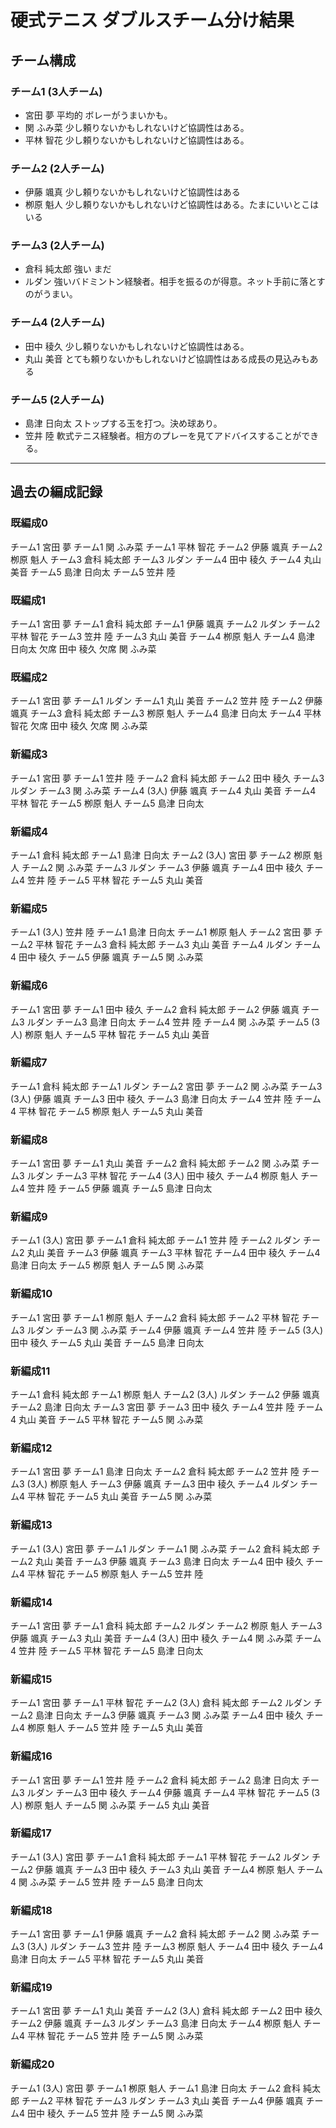 # 硬式テニス ダブルスチーム分け結果

## チーム構成

### チーム1 (3人チーム)
*   宮田 夢		平均的 ボレーがうまいかも。
*   関 ふみ菜	少し頼りないかもしれないけど協調性はある。
*   平林 智花	少し頼りないかもしれないけど協調性はある。

### チーム2 (2人チーム)
*   伊藤 颯真	少し頼りないかもしれないけど協調性はある
*   栁原 魁人	少し頼りないかもしれないけど協調性はある。たまにいいとこはいる

### チーム3 (2人チーム)
*   倉科 純太郎	強い まだ
*   ルダン		強いバドミントン経験者。相手を振るのが得意。ネット手前に落とすのがうまい。 

### チーム4 (2人チーム)
*   田中 稜久	少し頼りないかもしれないけど協調性はある。
*   丸山 美音	とても頼りないかもしれないけど協調性はある成長の見込みもある

### チーム5 (2人チーム)
*   島津 日向太	ストップする玉を打つ。決め球あり。
*   笠井 陸		軟式テニス経験者。相方のプレーを見てアドバイスすることができる。

---

## 過去の編成記録

### 既編成0
チーム1 宮田 夢
チーム1 関 ふみ菜
チーム1 平林 智花
チーム2 伊藤 颯真
チーム2 栁原 魁人
チーム3 倉科 純太郎
チーム3 ルダン
チーム4 田中 稜久
チーム4 丸山 美音
チーム5 島津 日向太
チーム5 笠井 陸

### 既編成1
チーム1	宮田 夢
チーム1	倉科 純太郎
チーム1	伊藤 颯真
チーム2	ルダン
チーム2	平林 智花
チーム3	笠井 陸
チーム3	丸山 美音
チーム4	栁原 魁人
チーム4	島津 日向太
欠席    田中 稜久
欠席    関 ふみ菜

### 既編成2
チーム1	宮田 夢
チーム1	ルダン
チーム1	丸山 美音
チーム2	笠井 陸
チーム2	伊藤 颯真
チーム3	倉科 純太郎
チーム3	栁原 魁人
チーム4	島津 日向太
チーム4	平林 智花
欠席    田中 稜久
欠席    関 ふみ菜

### 新編成3
チーム1	宮田 夢
チーム1	笠井 陸
チーム2	倉科 純太郎
チーム2	田中 稜久
チーム3	ルダン
チーム3	関 ふみ菜
チーム4 (3人)	伊藤 颯真
チーム4	丸山 美音
チーム4	平林 智花
チーム5	栁原 魁人
チーム5	島津 日向太

### 新編成4
チーム1	倉科 純太郎
チーム1	島津 日向太
チーム2 (3人)	宮田 夢
チーム2	栁原 魁人
チーム2	関 ふみ菜
チーム3	ルダン
チーム3	伊藤 颯真
チーム4	田中 稜久
チーム4	笠井 陸
チーム5	平林 智花
チーム5	丸山 美音

### 新編成5
チーム1 (3人)	笠井 陸
チーム1	島津 日向太
チーム1	栁原 魁人
チーム2	宮田 夢
チーム2	平林 智花
チーム3	倉科 純太郎
チーム3	丸山 美音
チーム4	ルダン
チーム4	田中 稜久
チーム5	伊藤 颯真
チーム5	関 ふみ菜

### 新編成6
チーム1	宮田 夢
チーム1	田中 稜久
チーム2	倉科 純太郎
チーム2	伊藤 颯真
チーム3	ルダン
チーム3	島津 日向太
チーム4	笠井 陸
チーム4	関 ふみ菜
チーム5 (3人)	栁原 魁人
チーム5	平林 智花
チーム5	丸山 美音

### 新編成7
チーム1	倉科 純太郎
チーム1	ルダン
チーム2	宮田 夢
チーム2	関 ふみ菜
チーム3 (3人)	伊藤 颯真
チーム3	田中 稜久
チーム3	島津 日向太
チーム4	笠井 陸
チーム4	平林 智花
チーム5	栁原 魁人
チーム5	丸山 美音

### 新編成8
チーム1	宮田 夢
チーム1	丸山 美音
チーム2	倉科 純太郎
チーム2	関 ふみ菜
チーム3	ルダン
チーム3	平林 智花
チーム4 (3人)	田中 稜久
チーム4	栁原 魁人
チーム4	笠井 陸
チーム5	伊藤 颯真
チーム5	島津 日向太

### 新編成9
チーム1 (3人)	宮田 夢
チーム1	倉科 純太郎
チーム1	笠井 陸
チーム2	ルダン
チーム2	丸山 美音
チーム3	伊藤 颯真
チーム3	平林 智花
チーム4	田中 稜久
チーム4	島津 日向太
チーム5	栁原 魁人
チーム5	関 ふみ菜

### 新編成10
チーム1	宮田 夢
チーム1	栁原 魁人
チーム2	倉科 純太郎
チーム2	平林 智花
チーム3	ルダン
チーム3	関 ふみ菜
チーム4	伊藤 颯真
チーム4	笠井 陸
チーム5 (3人)	田中 稜久
チーム5	丸山 美音
チーム5	島津 日向太

### 新編成11
チーム1	倉科 純太郎
チーム1	栁原 魁人
チーム2 (3人)	ルダン
チーム2	伊藤 颯真
チーム2	島津 日向太
チーム3	宮田 夢
チーム3	田中 稜久
チーム4	笠井 陸
チーム4	丸山 美音
チーム5	平林 智花
チーム5	関 ふみ菜

### 新編成12
チーム1	宮田 夢
チーム1	島津 日向太
チーム2	倉科 純太郎
チーム2	笠井 陸
チーム3 (3人)	栁原 魁人
チーム3	伊藤 颯真
チーム3	田中 稜久
チーム4	ルダン
チーム4	平林 智花
チーム5	丸山 美音
チーム5	関 ふみ菜

### 新編成13
チーム1 (3人)	宮田 夢
チーム1	ルダン
チーム1	関 ふみ菜
チーム2	倉科 純太郎
チーム2	丸山 美音
チーム3	伊藤 颯真
チーム3	島津 日向太
チーム4	田中 稜久
チーム4	平林 智花
チーム5	栁原 魁人
チーム5	笠井 陸

### 新編成14
チーム1	宮田 夢
チーム1	倉科 純太郎
チーム2	ルダン
チーム2	栁原 魁人
チーム3	伊藤 颯真
チーム3	丸山 美音
チーム4 (3人)	田中 稜久
チーム4	関 ふみ菜
チーム4	笠井 陸
チーム5	平林 智花
チーム5	島津 日向太

### 新編成15
チーム1	宮田 夢
チーム1	平林 智花
チーム2 (3人)	倉科 純太郎
チーム2	ルダン
チーム2	島津 日向太
チーム3	伊藤 颯真
チーム3	関 ふみ菜
チーム4	田中 稜久
チーム4	栁原 魁人
チーム5	笠井 陸
チーム5	丸山 美音

### 新編成16
チーム1	宮田 夢
チーム1	笠井 陸
チーム2	倉科 純太郎
チーム2	島津 日向太
チーム3	ルダン
チーム3	田中 稜久
チーム4	伊藤 颯真
チーム4	平林 智花
チーム5 (3人)	栁原 魁人
チーム5	関 ふみ菜
チーム5	丸山 美音

### 新編成17
チーム1 (3人)	宮田 夢
チーム1	倉科 純太郎
チーム1	平林 智花
チーム2	ルダン
チーム2	伊藤 颯真
チーム3	田中 稜久
チーム3	丸山 美音
チーム4	栁原 魁人
チーム4	関 ふみ菜
チーム5	笠井 陸
チーム5	島津 日向太

### 新編成18
チーム1	宮田 夢
チーム1	伊藤 颯真
チーム2	倉科 純太郎
チーム2	関 ふみ菜
チーム3 (3人)	ルダン
チーム3	笠井 陸
チーム3	栁原 魁人
チーム4	田中 稜久
チーム4	島津 日向太
チーム5	平林 智花
チーム5	丸山 美音

### 新編成19
チーム1	宮田 夢
チーム1	丸山 美音
チーム2 (3人)	倉科 純太郎
チーム2	田中 稜久
チーム2	伊藤 颯真
チーム3	ルダン
チーム3	島津 日向太
チーム4	栁原 魁人
チーム4	平林 智花
チーム5	笠井 陸
チーム5	関 ふみ菜

### 新編成20
チーム1 (3人)	宮田 夢
チーム1	栁原 魁人
チーム1	島津 日向太
チーム2	倉科 純太郎
チーム2	平林 智花
チーム3	ルダン
チーム3	丸山 美音
チーム4	伊藤 颯真
チーム4	田中 稜久
チーム5	笠井 陸
チーム5	関 ふみ菜
